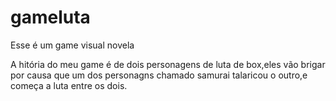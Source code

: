 # gameluta

Esse é um game visual novela

A hitória do meu game é de dois personagens de luta de box,eles vão brigar por causa que um dos personagns chamado samurai talaricou o outro,e começa a luta entre os dois. 
